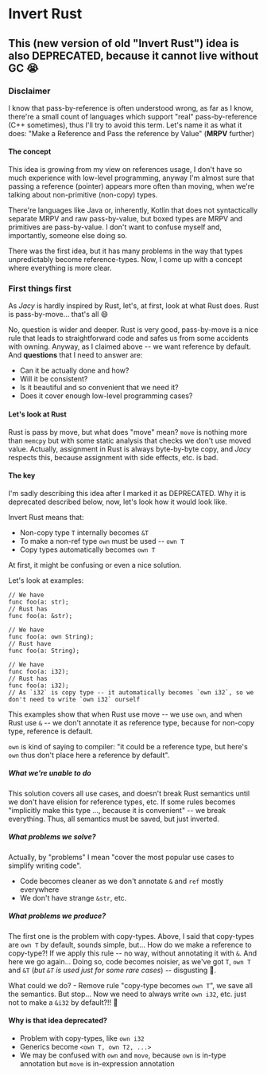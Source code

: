 # Invert Rust

## This (new version of old "Invert Rust") idea is also DEPRECATED, because it cannot live without GC 😭

### Disclaimer

I know that pass-by-reference is often understood wrong, as far as I know, there're a small count of languages which
support "real" pass-by-reference (C++ sometimes), thus I'll try to avoid this term. Let's name it as what it does: "Make
a Reference and Pass the reference by Value" (__MRPV__ further)

#### The concept

This idea is growing from my view on references usage, I don't have so much experience with low-level programming,
anyway I'm almost sure that passing a reference (pointer) appears more often than moving, when we're talking about
non-primitive (non-copy) types.

There're languages like Java or, inherently, Kotlin that does not syntactically separate MRPV and raw pass-by-value, but
boxed types are MRPV and primitives are pass-by-value. I don't want to confuse myself and, importantly, someone else
doing so.

There was the first idea, but it has many problems in the way that types unpredictably become reference-types.
Now, I come up with a concept where everything is more clear.

### First things first

As *Jacy* is hardly inspired by Rust, let's, at first, look at what Rust does. Rust is pass-by-move... that's all 😄

No, question is wider and deeper. Rust is very good, pass-by-move is a nice rule that leads to straightforward code and
safes us from some accidents with owning. Anyway, as I claimed above -- we want reference by default. And __questions__
that I need to answer are:

- Can it be actually done and how?
- Will it be consistent?
- Is it beautiful and so convenient that we need it?
- Does it cover enough low-level programming cases?

#### Let's look at Rust

Rust is pass by move, but what does "move" mean? `move` is nothing more than `memcpy` but with some static analysis that checks we don't use moved value.
Actually, assignment in Rust is always byte-by-byte copy, and *Jacy* respects this, because assignment with side effects, etc. is bad.

#### The key

I'm sadly describing this idea after I marked it as DEPRECATED. Why it is deprecated described below, now, let's look how it would look like.

Invert Rust means that:

- Non-copy type `T` internally becomes `&T`
- To make a non-ref type `own` must be used -- `own T`
- Copy types automatically becomes `own T`

At first, it might be confusing or even a nice solution.

Let's look at examples:

```jc
// We have
func foo(a: str);
// Rust has
func foo(a: &str);

// We have
func foo(a: own String);
// Rust have
func foo(a: String);

// We have
func foo(a: i32);
// Rust has
func foo(a: i32);
// As `i32` is copy type -- it automatically becomes `own i32`, so we don't need to write `own i32` ourself 
```

This examples show that when Rust use move -- we use `own`, and when Rust use `&` -- we don't annotate it as reference type, because for non-copy type, reference is default.

`own` is kind of saying to compiler: "it could be a reference type, but here's `own` thus don't place here a reference by default".

##### What we're unable to do

This solution covers all use cases, and doesn't break Rust semantics until we don't have elision for reference types, etc.
If some rules becomes "implicitly make this type ..., because it is convenient" -- we break everything.
Thus, all semantics must be saved, but just inverted.

##### What problems we solve?

Actually, by "problems" I mean "cover the most popular use cases to simplify writing code".

- Code becomes cleaner as we don't annotate `&` and `ref` mostly everywhere
- We don't have strange `&str`, etc.

##### What problems we produce?

The first one is the problem with copy-types. Above, I said that copy-types are `own T` by default, sounds simple, but... How do we make a reference to copy-type?!
If we apply this rule -- no way, without annotating it with `&`.
And here we go again... Doing so, code becomes noisier, as we've got `T`, `own T` and `&T` (*but `&T` is used just for some rare cases*) -- disgusting 🤢.

What could we do? - Remove rule "copy-type becomes `own T`", we save all the semantics.
But stop... Now we need to always write `own i32`, etc. just not to make a `&i32` by default?!! 🤦

#### Why is that idea deprecated?

- Problem with copy-types, like `own i32`
- Generics become `<own T, own T2, ...>`
- We may be confused with `own` and `move`, because `own` is in-type annotation but `move` is in-expression annotation
